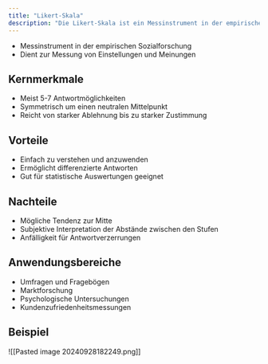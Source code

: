 ```yaml
---
title: "Likert-Skala"
description: "Die Likert-Skala ist ein Messinstrument in der empirischen Sozialforschung zur Messung von Einstellungen und Meinungen. Sie bietet 5-7 symmetrische Antwortmöglichkeiten von starker Ablehnung bis Zustimmung und ist einfach anzuwenden."
---
```


- Messinstrument in der empirischen Sozialforschung
- Dient zur Messung von Einstellungen und Meinungen
## Kernmerkmale
- Meist 5-7 Antwortmöglichkeiten
- Symmetrisch um einen neutralen Mittelpunkt
- Reicht von starker Ablehnung bis zu starker Zustimmung

## Vorteile
- Einfach zu verstehen und anzuwenden
- Ermöglicht differenzierte Antworten
- Gut für statistische Auswertungen geeignet

## Nachteile
- Mögliche Tendenz zur Mitte
- Subjektive Interpretation der Abstände zwischen den Stufen
- Anfälligkeit für Antwortverzerrungen

## Anwendungsbereiche
- Umfragen und Fragebögen
- Marktforschung
- Psychologische Untersuchungen
- Kundenzufriedenheitsmessungen

## Beispiel
![[Pasted image 20240928182249.png]]